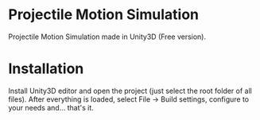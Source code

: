Projectile Motion Simulation
=====================

Projectile Motion Simulation made in Unity3D (Free version).

Installation
=====================

Install Unity3D editor and open the project (just select the root folder of all files). After everything is loaded, select File -> Build settings, configure to your needs and... that's it.